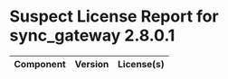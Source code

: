 
Suspect License Report for sync_gateway 2.8.0.1
===============================================

|Component|Version|License(s)|
| :--- | :--- | :--- |
